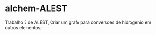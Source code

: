 # alchem-ALEST
Trabalho 2 de ALEST, Criar um grafo para conversoes de hidrogenio em outros elementos;
